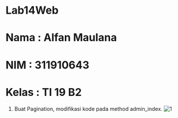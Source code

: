 # Lab14Web
# Nama  : Alfan Maulana
# NIM   : 311910643
# Kelas : TI 19 B2

1. Buat Pagination, modifikasi kode pada method admin_index.
![1](https://user-images.githubusercontent.com/81576195/124509411-20663b80-ddfc-11eb-827a-7f895a7bdbef.png)
